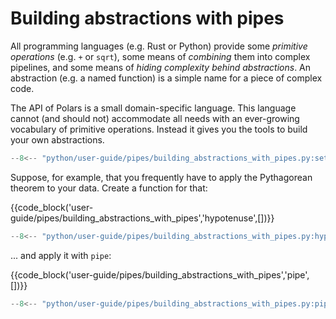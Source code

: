 # Building abstractions with pipes

All programming languages (e.g. Rust or Python) provide some _primitive operations_ (e.g. `+` or `sqrt`), some means of _combining_ them into complex pipelines, and some means of _hiding complexity behind abstractions_. An abstraction (e.g. a named function) is a simple name for a piece of complex code.

The API of Polars is a small domain-specific language. This language cannot (and should not) accommodate all needs with an ever-growing vocabulary of primitive operations. Instead it gives you the tools to build your own abstractions.

```python exec="on" session="user-guide/pipes/building_abstractions_with_pipes"
--8<-- "python/user-guide/pipes/building_abstractions_with_pipes.py:setup"
```

Suppose, for example, that you frequently have to apply the Pythagorean theorem to your data. Create a function for that:

{{code_block('user-guide/pipes/building_abstractions_with_pipes','hypotenuse',[])}}

```python exec="on" session="user-guide/pipes/building_abstractions_with_pipes"
--8<-- "python/user-guide/pipes/building_abstractions_with_pipes.py:hypotenuse"
```

... and apply it with `pipe`:

{{code_block('user-guide/pipes/building_abstractions_with_pipes','pipe',[])}}

```python exec="on" result="text" session="user-guide/pipes/building_abstractions_with_pipes"
--8<-- "python/user-guide/pipes/building_abstractions_with_pipes.py:pipe"
```
